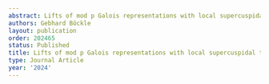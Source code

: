 ```yaml
---
abstract: Lifts of mod p Galois representations with local supercuspidal types.
authors: Gebhard Böckle
layout: publication
order: 202465
status: Published
title: Lifts of mod p Galois representations with local supercuspidal types
type: Journal Article
year: '2024'
---
```

